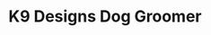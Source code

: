 ---
title: "K9 Designs Dog Groomer"
url: /keego-harbor/k9-designs-dog-groomer/
shop: pet grooming
---